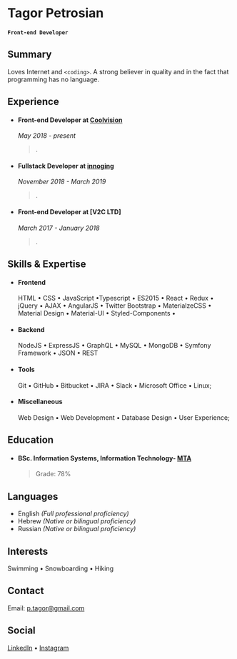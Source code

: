 # Tagor Petrosian

#### `Front-end Developer`

## Summary

Loves Internet and `<coding>`. A strong believer in quality and in the fact that programming has no language.

## Experience

- #### Front-end Developer at [Coolvision](https://www.facebook.com/pages/Coolvision/203135376370384)

  _May 2018 - present_

  > .

- #### Fullstack Developer at [innoging](https://innoging.com/)

  _November 2018 - March 2019_

  > .

- #### Front-end Developer at [V2C LTD]

  _March 2017 - January 2018_

  > .

## Skills & Expertise

- #### Frontend

  HTML &bull; CSS &bull; JavaScript &bull;Typescript &bull; ES2015 &bull; React &bull; Redux &bull; jQuery &bull; AJAX &bull; AngularJS &bull; Twitter Bootstrap &bull; MaterialzeCSS &bull; Material Design &bull; Material-UI &bull; Styled-Components &bull;

- #### Backend

  NodeJS &bull; ExpressJS &bull; GraphQL &bull; MySQL &bull; MongoDB &bull; Symfony Framework &bull; JSON &bull; REST

- #### Tools

  Git &bull; GitHub &bull; Bitbucket &bull; JIRA &bull; Slack &bull; Microsoft Office &bull; Linux;

- #### Miscellaneous
  Web Design &bull; Web Development &bull; Database Design &bull; User Experience;

## Education

- #### BSc. Information Systems, Information Technology- [MTA](https://www.mta.ac.il/)

  > Grade: 78%

## Languages

- English _(Full professional proficiency)_
- Hebrew _(Native or bilingual proficiency)_
- Russian _(Native or bilingual proficiency)_

## Interests

Swimming &bull; Snowboarding &bull; Hiking

## Contact

Email: [p.tagor@gmail.com](mailto:p.tagor@gmail.com)

## Social

[LinkedIn](https://www.linkedin.com/in/tagor-petrosian-a6493b7b/) &bull; [Instagram](https://www.instagram.com/p.tagor/)
